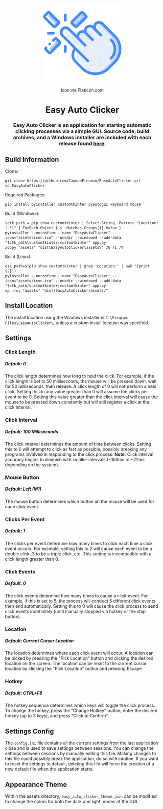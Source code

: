 <p align="center"><img src="assets/icon.png" width="256" height="256" alt="Easy Auto Clicker Logo"></p> <p align="center">Icon via Flaticon.com</p>

<h1 align="center">Easy Auto Clicker</h1> <h3 align="center">Easy Auto Clicker is an application for starting automatic clicking processes via a simple GUI. Source code, build archives, and a Windows installer are included with each release found <a href="https://github.com/CaymanFreeman/EasyAutoClicker/releases">here</a>.</h3>

## Build Information

Clone:

```
git clone https://github.com/CaymanFreeman/EasyAutoClicker.git
cd EasyAutoClicker
```

Required Packages:

```
pip install pyinstaller customtkinter pyautogui keyboard mouse
```

Build (Windows):

```
$ctk_path = pip show customtkinter | Select-String -Pattern "Location: (.*)" | ForEach-Object { $_.Matches.Groups[1].Value }
pyinstaller --noconfirm --name "EasyAutoClicker" --icon="assets\icon.ico" --onedir --windowed --add-data "$ctk_path\customtkinter;customtkinter" app.py
xcopy "assets" "dist\EasyAutoClicker\assets\" /E /I /Y
```

Build (Linux):

```
ctk_path=$(pip show customtkinter | grep 'Location:' | awk '{print $2}')
pyinstaller --noconfirm --name "EasyAutoClicker" --icon="assets/icon.ico" --onedir --windowed --add-data "$ctk_path/customtkinter;customtkinter" app.py
cp -ruv "assets" "dist/EasyAutoClicker/assets/"
```

## Install Location

The install location using the Windows installer is `C:\Program Files\EasyAutoClicker\`, unless a custom install location was specified.

## Settings

### Click Length

##### Default: 0
The click length determines how long to hold the click. For example, if the click length is set to 50 milliseconds, the mouse will be pressed down, wait for 50 milliseconds, then release. A click length of 0 will not perform a held click. Setting this to any value greater than 0 will assume the clicks per event to be 0. Setting this value greater than the click interval will cause the mouse to be pressed down constantly but will still register a click at the click interval.

### Click Interval

##### Default: 100 Milliseconds
The click interval determines the amount of time between clicks. Setting this to 0 will attempt to click as fast as possible, possibly breaking any programs involved in responding to the click process. **Note:** Click interval accuracy begins to diminish with smaller intervals (~100ms to ~22ms depending on the system).

### Mouse Button

##### Default: Left (M1)
The mouse button determines which button on the mouse will be used for each click event.

### Clicks Per Event

##### Default: 1
The clicks per event determine how many times to click each time a click event occurs. For example, setting this to 2 will cause each event to be a double click, 3 to be a triple click, etc. This setting is incompatible with a click length greater than 0.

### Click Events

##### Default: 0
The click events determine how many times to cause a click event. For example, if this is set to 5, the process will conduct 5 different click events then end automatically. Setting this to 0 will cause the click process to send click events indefinitely (until manually stopped via hotkey or the stop button).

### Location

##### Default: Current Cursor Location
The location determines where each click event will occur. A location can be picked by pressing the "Pick Location" button and clicking the desired location on the screen. The location can be reset to the current cursor location by clicking the "Pick Location" button and pressing Escape.

### Hotkey

##### Default: CTRL+F8
The hotkey sequence determines which keys will toggle the click process. To change the hotkey, press the "Change Hotkey" button, enter the desired hotkey (up to 3 keys), and press "Click to Confirm".

## Settings Config

The `config.ini` file contains all the current settings from the last application close and is used to save settings between sessions. You can change the settings between sessions by manually editing this file. Making changes to this file could possibly break the application, do so with caution. If you want to reset the settings to default, deleting this file will force the creation of a new default file when the application starts.

## Appearance Theme

Within the assets directory, `easy_auto_clicker_theme.json` can be modified to change the colors for both the dark and light modes of the GUI.
